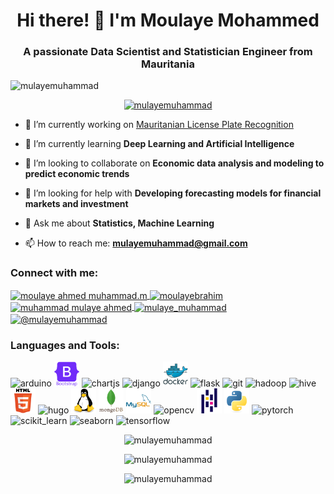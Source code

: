 <h1 align="center">Hi there! 👋 I'm Moulaye Mohammed</h1>
<h3 align="center">A passionate Data Scientist and Statistician Engineer from Mauritania</h3>

<p align="left"> <img src="https://komarev.com/ghpvc/?username=mulayemuhammad&label=Profile%20views&color=0e75b6&style=flat" alt="mulayemuhammad" /> </p>

<p align="center">
  <a href="https://github.com/ryo-ma/github-profile-trophy">
    <img src="https://github-profile-trophy.vercel.app/?username=mulayemuhammad&theme=flat&title=MultiLanguage,Stars,Commit,Followers,Repositories" alt="mulayemuhammad" />
  </a>
</p>

- 🔭 I’m currently working on [Mauritanian License Plate Recognition](https://www.kaggle.com/t/11bfaaf5d2b64c2fa799ce264cd5a11f)

- 🌱 I’m currently learning **Deep Learning and Artificial Intelligence**

- 👯 I’m looking to collaborate on **Economic data analysis and modeling to predict economic trends**

- 🤝 I’m looking for help with **Developing forecasting models for financial markets and investment**

- 💬 Ask me about **Statistics, Machine Learning**

- 📫 How to reach me: **mulayemuhammad@gmail.com**

<h3 align="left">Connect with me:</h3>
<p align="left">
  <a href="https://linkedin.com/in/moulaye ahmed muhammad.m" target="_blank">
    <img align="center" src="https://raw.githubusercontent.com/rahuldkjain/github-profile-readme-generator/master/src/images/icons/Social/linked-in-alt.svg" alt="moulaye ahmed muhammad.m" height="30" width="40" />
  </a>
  <a href="https://kaggle.com/moulayebrahim" target="_blank">
    <img align="center" src="https://raw.githubusercontent.com/rahuldkjain/github-profile-readme-generator/master/src/images/icons/Social/kaggle.svg" alt="moulayebrahim" height="30" width="40" />
  </a>
  <a href="https://fb.com/muhammad mulaye ahmed" target="_blank">
    <img align="center" src="https://raw.githubusercontent.com/rahuldkjain/github-profile-readme-generator/master/src/images/icons/Social/facebook.svg" alt="muhammad mulaye ahmed" height="30" width="40" />
  </a>
  <a href="https://instagram.com/mulaye_muhammad" target="_blank">
    <img align="center" src="https://raw.githubusercontent.com/rahuldkjain/github-profile-readme-generator/master/src/images/icons/Social/instagram.svg" alt="mulaye_muhammad" height="30" width="40" />
  </a>
  <a href="https://medium.com/@mulayemuhammad" target="_blank">
    <img align="center" src="https://raw.githubusercontent.com/rahuldkjain/github-profile-readme-generator/master/src/images/icons/Social/medium.svg" alt="@mulayemuhammad" height="30" width="40" />
  </a>
</p>

<h3 align="left">Languages and Tools:</h3>
<p align="left">
  <img src="https://cdn.worldvectorlogo.com/logos/arduino-1.svg" alt="arduino" width="40" height="40"/>
  <img src="https://raw.githubusercontent.com/devicons/devicon/master/icons/bootstrap/bootstrap-plain-wordmark.svg" alt="bootstrap" width="40" height="40"/>
  <img src="https://www.chartjs.org/media/logo-title.svg" alt="chartjs" width="40" height="40"/>
  <img src="https://cdn.worldvectorlogo.com/logos/django.svg" alt="django" width="40" height="40"/>
  <img src="https://raw.githubusercontent.com/devicons/devicon/master/icons/docker/docker-original-wordmark.svg" alt="docker" width="40" height="40"/>
  <img src="https://www.vectorlogo.zone/logos/pocoo_flask/pocoo_flask-icon.svg" alt="flask" width="40" height="40"/>
  <img src="https://www.vectorlogo.zone/logos/git-scm/git-scm-icon.svg" alt="git" width="40" height="40"/>
  <img src="https://www.vectorlogo.zone/logos/apache_hadoop/apache_hadoop-icon.svg" alt="hadoop" width="40" height="40"/>
  <img src="https://www.vectorlogo.zone/logos/apache_hive/apache_hive-icon.svg" alt="hive" width="40" height="40"/>
  <img src="https://raw.githubusercontent.com/devicons/devicon/master/icons/html5/html5-original-wordmark.svg" alt="html5" width="40" height="40"/>
  <img src="https://api.iconify.design/logos-hugo.svg" alt="hugo" width="40" height="40"/>
  <img src="https://raw.githubusercontent.com/devicons/devicon/master/icons/linux/linux-original.svg" alt="linux" width="40" height="40"/>
  <img src="https://raw.githubusercontent.com/devicons/devicon/master/icons/mongodb/mongodb-original-wordmark.svg" alt="mongodb" width="40" height="40"/>
  <img src="https://raw.githubusercontent.com/devicons/devicon/master/icons/mysql/mysql-original-wordmark.svg" alt="mysql" width="40" height="40"/>
  <img src="https://www.vectorlogo.zone/logos/opencv/opencv-icon.svg" alt="opencv" width="40" height="40"/>
  <img src="https://raw.githubusercontent.com/devicons/devicon/2ae2a900d2f041da66e950e4d48052658d850630/icons/pandas/pandas-original.svg" alt="pandas" width="40" height="40"/>
  <img src="https://raw.githubusercontent.com/devicons/devicon/master/icons/python/python-original.svg" alt="python" width="40" height="40"/>
  <img src="https://www.vectorlogo.zone/logos/pytorch/pytorch-icon.svg" alt="pytorch" width="40" height="40"/>
  <img src="https://upload.wikimedia.org/wikipedia/commons/0/05/Scikit_learn_logo_small.svg" alt="scikit_learn" width="40" height="40"/>
  <img src="https://seaborn.pydata.org/_images/logo-mark-lightbg.svg" alt="seaborn" width="40" height="40"/>
  <img src="https://www.vectorlogo.zone/logos/tensorflow/tensorflow-icon.svg" alt="tensorflow" width="40" height="40"/>
</p>

<p align="center">
  <img src="https://github-readme-stats.vercel.app/api/top-langs/?username=mulayemuhammad&layout=compact&langs_count=8&theme=dark" alt="mulayemuhammad" />
</p>

<p align="center">
  <img src="https://github-readme-stats.vercel.app/api?username=mulayemuhammad&show_icons=true&theme=dark" alt="mulayemuhammad" />
</p>

<p align="center">
  <img src="https://github-readme-streak-stats.herokuapp.com/?user=mulayemuhammad&theme=dark" alt="mulayemuhammad" />
</p>
